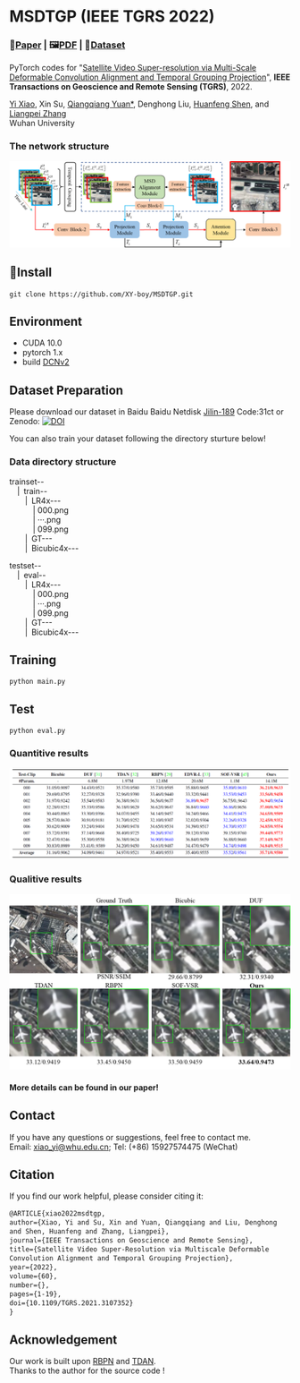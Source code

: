 # MSDTGP (IEEE TGRS 2022)
### 📖[**Paper**](https://ieeexplore.ieee.org/abstract/document/9530280) | 🖼️[**PDF**](/img/MSDTGP.pdf) | 🎁[**Dataset**](https://zenodo.org/record/6969604)

PyTorch codes for "[Satellite Video Super-resolution via Multi-Scale Deformable Convolution Alignment and Temporal Grouping Projection](https://ieeexplore.ieee.org/abstract/document/9530280)", **IEEE Transactions on Geoscience and Remote Sensing (TGRS)**, 2022.

[Yi Xiao](https://xy-boy.github.io/), Xin Su, [Qiangqiang Yuan*](http://qqyuan.users.sgg.whu.edu.cn/), Denghong Liu, [Huanfeng Shen](https://scholar.google.com.hk/citations?user=ore_9NIAAAAJ&hl), and [Liangpei Zhang](http://www.lmars.whu.edu.cn/prof_web/zhangliangpei/rs/index.html)<br>
Wuhan University

### The network structure  
 ![image](/img/network.png)
## 🧩Install
```
git clone https://github.com/XY-boy/MSDTGP.git
```
## Environment
 * CUDA 10.0
 * pytorch 1.x
 * build [DCNv2](https://github.com/CharlesShang/DCNv2)
 
 ## Dataset Preparation
 Please download our dataset in Baidu Baidu Netdisk [Jilin-189](https://pan.baidu.com/s/1Y1-mS5gf7m8xSTJQPn4WZw) Code:31ct
 or Zenodo: <a href="https://doi.org/10.5281/zenodo.6969604"><img src="https://zenodo.org/badge/DOI/10.5281/zenodo.6969604.svg" alt="DOI"></a>
 
 You can also train your dataset following the directory sturture below!
 
### Data directory structure
trainset--  
&emsp;|&ensp;train--  
&emsp;&emsp;|&ensp;LR4x---  
&emsp;&emsp;&emsp;| 000.png  
&emsp;&emsp;&emsp;| ···.png  
&emsp;&emsp;&emsp;| 099.png  
&emsp;&emsp;|&ensp;GT---   
&emsp;&emsp;|&ensp;Bicubic4x--- 

testset--  
&emsp;|&ensp;eval--  
&emsp;&emsp;|&ensp;LR4x---  
&emsp;&emsp;&emsp;| 000.png  
&emsp;&emsp;&emsp;| ···.png  
&emsp;&emsp;&emsp;| 099.png  
&emsp;&emsp;|&ensp;GT---   
&emsp;&emsp;|&ensp;Bicubic4x--- 
 ## Training
```
python main.py
```

## Test
```
python eval.py
```
### Quantitive results
 ![image](/img/res1png.png)
 
 ### Qualitive results
 ![image](/img/res2.png)
 #### More details can be found in our paper!

## Contact
If you have any questions or suggestions, feel free to contact me.  
Email: xiao_yi@whu.edu.cn; Tel: (+86) 15927574475 (WeChat)

## Citation
If you find our work helpful, please consider citing it:  
```
@ARTICLE{xiao2022msdtgp,  
author={Xiao, Yi and Su, Xin and Yuan, Qiangqiang and Liu, Denghong and Shen, Huanfeng and Zhang, Liangpei},  
journal={IEEE Transactions on Geoscience and Remote Sensing},  
title={Satellite Video Super-Resolution via Multiscale Deformable Convolution Alignment and Temporal Grouping Projection},   
year={2022},  
volume={60},  
number={},  
pages={1-19},  
doi={10.1109/TGRS.2021.3107352}
}
```

## Acknowledgement
Our work is built upon [RBPN](https://github.com/alterzero/RBPN-PyTorch) and [TDAN](https://github.com/YapengTian/TDAN-VSR-CVPR-2020).  
Thanks to the author for the source code !
